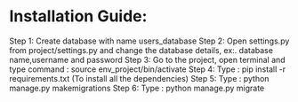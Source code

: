 # Installation Guide:

Step 1: Create database with name users_database
Step 2: Open settings.py from project/settings.py and change the database details, ex:. database name,username and password
Step 3: Go to the project, open terminal and type command : source env_project/bin/activate
Step 4: Type : pip install -r requirements.txt (To install all the dependencies)
Step 5: Type : python manage.py makemigrations
Step 6: Type : python manage.py migrate
